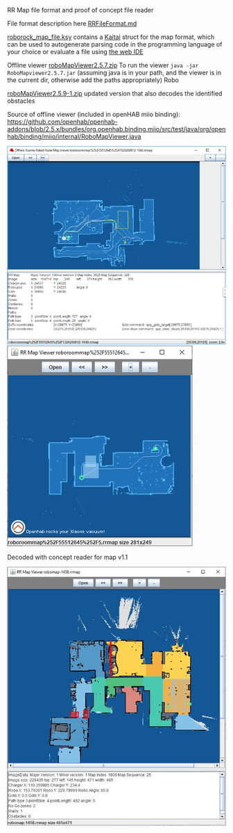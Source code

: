 RR Map file format and proof of concept file reader

File format description here [RRFileFormat.md](RRFileFormat.md)

[roborock_map_file.ksy](roborock_map_file.ksy) contains a [Kaitai](https://kaitai.io) struct for the map format,
which can be used to autogenerate parsing code in the programming language of your choice or evaluate a file using [the web IDE](https://ide.kaitai.io/)

Offline viewer  [roboMapViewer2.5.7.zip](roboMapViewer2.5.7.zip) To run the viewer `java -jar RoboMapviewer2.5.7.jar` (assuming java is in your path, and the viewer is in the current dir, otherwise add the paths appropriately)
Robo

[roboMapViewer2.5.9-1.zip](roboMapViewer2.5.9-1.zip) updated version that also decodes the identified obstacles

Source of offline viewer (included in openHAB miio binding): https://github.com/openhab/openhab-addons/blob/2.5.x/bundles/org.openhab.binding.miio/src/test/java/org/openhab/binding/miio/internal/RoboMapViewer.java 

![example picture](DecodedSample.png "Decoded with concept reader with goto")
![example picture](decodedRegion.png "Decoded with concept reader with regions")

Decoded with concept reader for map v1.1

![example picture](rrmap-v11.jpg "Decoded with concept reader for map v1.1")
